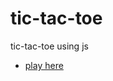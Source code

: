 # tic-tac-toe
tic-tac-toe using js

* <a href="https://dullat.github.io/tic-tac-toe/"> play here </a>

